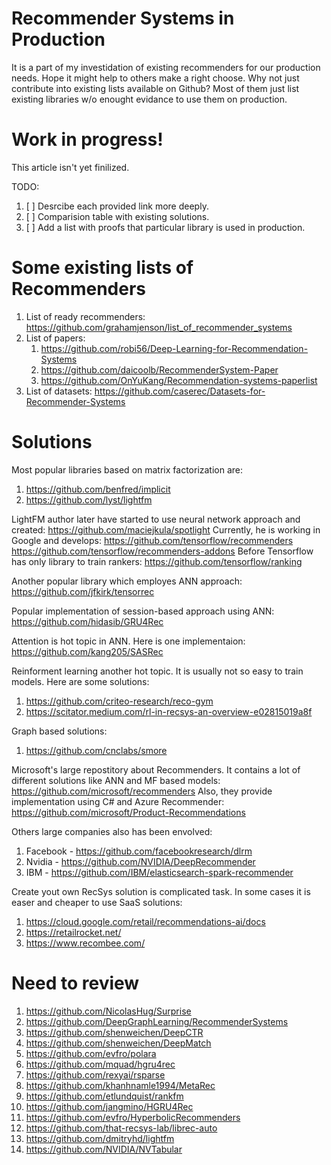 # Recommender Systems in Production
It is a part of my investidation of existing recommenders for our production needs. Hope it might help to others make a right choose.
Why not just contribute into existing lists available on Github? Most of them just list existing libraries w/o enought evidance to use them on production.

# Work in progress!
This article isn't yet finilized.

TODO:
1. [ ] Desrcibe each provided link more deeply. 
2. [ ] Comparision table with existing solutions.
3. [ ] Add a list with proofs that particular library is used in production.

# Some existing lists of Recommenders
1. List of ready recommenders: https://github.com/grahamjenson/list_of_recommender_systems
2. List of papers: 
    1. https://github.com/robi56/Deep-Learning-for-Recommendation-Systems
    2. https://github.com/daicoolb/RecommenderSystem-Paper
    3. https://github.com/OnYuKang/Recommendation-systems-paperlist
3. List of datasets: https://github.com/caserec/Datasets-for-Recommender-Systems

# Solutions
Most popular libraries based on matrix factorization are:
1. https://github.com/benfred/implicit
2. https://github.com/lyst/lightfm

LightFM author later have started to use neural network approach and created:
https://github.com/maciejkula/spotlight
Currently, he is working in Google and develops:
https://github.com/tensorflow/recommenders
https://github.com/tensorflow/recommenders-addons
Before Tensorflow has only library to train rankers:
https://github.com/tensorflow/ranking

Another popular library which employes ANN approach:
https://github.com/jfkirk/tensorrec

Popular implementation of session-based approach using ANN:
https://github.com/hidasib/GRU4Rec

Attention is hot topic in ANN. Here is one implementaion:
https://github.com/kang205/SASRec

Reinforment learning another hot topic. It is usually not so easy to train models. Here are some solutions:
1. https://github.com/criteo-research/reco-gym
2. https://scitator.medium.com/rl-in-recsys-an-overview-e02815019a8f

Graph based solutions:
1. https://github.com/cnclabs/smore

Microsoft's large repostitory about Recommenders. It contains a lot of different solutions like ANN and MF based models:
https://github.com/microsoft/recommenders
Also, they provide implementation using C# and Azure Recommender:
https://github.com/microsoft/Product-Recommendations

Others large companies also has been envolved:
1. Facebook - https://github.com/facebookresearch/dlrm
2. Nvidia - https://github.com/NVIDIA/DeepRecommender
3. IBM - https://github.com/IBM/elasticsearch-spark-recommender

Create yout own RecSys solution is complicated task. In some cases it is easer and cheaper to use SaaS solutions:
1. https://cloud.google.com/retail/recommendations-ai/docs
2. https://retailrocket.net/
1. https://www.recombee.com/

# Need to review
1. https://github.com/NicolasHug/Surprise 
1. https://github.com/DeepGraphLearning/RecommenderSystems
1. https://github.com/shenweichen/DeepCTR
1. https://github.com/shenweichen/DeepMatch
1. https://github.com/evfro/polara
1. https://github.com/mquad/hgru4rec
1. https://github.com/rexyai/rsparse
1. https://github.com/khanhnamle1994/MetaRec
1. https://github.com/etlundquist/rankfm
1. https://github.com/jangmino/HGRU4Rec
1. https://github.com/evfro/HyperbolicRecommenders
1. https://github.com/that-recsys-lab/librec-auto
1. https://github.com/dmitryhd/lightfm
2. https://github.com/NVIDIA/NVTabular
